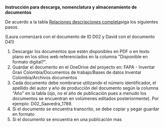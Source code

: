 **Instrucción para descarga, nomenclatura y almacenamiento de documentos**

De acuerdo a la tabla [Relaciones descripciones completa](https://uniandes-my.sharepoint.com/:x:/g/personal/mj_afanador28_uniandes_edu_co/EcyAfQq1xRlIs9iaRW5sZmABHVRsNiuuaryhRGkfZmf_oQ?e=z0wl2e)siga los siguientes pasos. 

(Laura comenzará con el documento de ID D02 y David con el documento D41)

1. Descargar los documentos que estén disponibles en PDF o en texto plano en los sitios web referenciados en la columna "Disponible en formato digital?". 
2. Guardar el documento en el OneDrive del proyecto en: FAPA - Inventar Gran Colombia/Documentos de trabajo/Bases de datos Inventar Colombia/Archivos documentos
3. Cada documento debe nombrarse utilizando el número identificador, el apellido del autor y año de producción del documento según la columna "Año" en la tabla (ojo, no el año de publicación pues a menudo los documentos se encuentran en volúmenes editados posteriormente). Por ejemplo: D02_Saavedra_1789. 
4. Si el documento se encuentra transcrito, se debe copiar y pegar guardar en formato 
4. Si el documento se encuentra en una publicación mas

